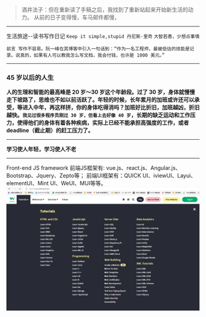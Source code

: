  >酒井法子：但在重新读了手稿之后，我找到了重新站起来开始新生活的动力。
 >从前的日子变得慢，车马邮件都慢，
---

生活旅途--读书写作日记
`Keep it simple,stupid 丹尼斯·里奇`
`大智若愚，少想点事情`

`前言
写作不容易。阮一峰在其博客中引入一句话到：“作为一名工程师，最被低估的技能是记录。说真的，如果有人可以教我怎么写文档，我会付钱，也许是 1000 美元。”`

--- 

### **45 岁以后的人生**

**人的生理和智能的最高峰是 20 岁～30 岁这个年龄段。过了 30 岁，身体就慢慢走下坡路了，思维也不如以前活跃了。年轻的时候，长年累月的加班或许还可以承受，等进入中年，再这样拼，你的身体吃得消吗？加班好比折旧，加班越凶，折旧越快。`我见过很多程序员刚过 30 岁，但看上去好像 40 岁`，长期的缺乏运动和工作压力，使得他们的身体有着各种疾病，实际上已经不能承担高强度的工作，或者 deadline（截止期）的赶工压力了。**

---

**学习使人年轻，学习使人不老**

---

Front-end JS framework
前端JS框架有: vue.js、react.js、Angular.js、Bootstrap、Jquery、Zepto等；
前端UI框架有：QUICK UI、iviewUI、Layui、elementUI、Mint UI、WeUI、MUI等等。
[![w3schools](./docs/images/w3schools.png)](https://www.w3schools.com/)


